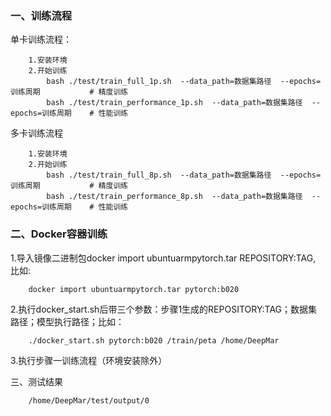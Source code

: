 ### 一、训练流程

单卡训练流程：

```
	1.安装环境
    2.开始训练
        bash ./test/train_full_1p.sh  --data_path=数据集路径  --epochs=训练周期           # 精度训练
        bash ./test/train_performance_1p.sh  --data_path=数据集路径  --epochs=训练周期    # 性能训练
```

多卡训练流程

```
	1.安装环境
    2.开始训练
        bash ./test/train_full_8p.sh  --data_path=数据集路径  --epochs=训练周期           # 精度训练
        bash ./test/train_performance_8p.sh  --data_path=数据集路径  --epochs=训练周期    # 性能训练
```

### 二、Docker容器训练

1.导入镜像二进制包docker import ubuntuarmpytorch.tar REPOSITORY:TAG, 比如:

```
    docker import ubuntuarmpytorch.tar pytorch:b020
```

2.执行docker_start.sh后带三个参数：步骤1生成的REPOSITORY:TAG；数据集路径；模型执行路径；比如：

```
    ./docker_start.sh pytorch:b020 /train/peta /home/DeepMar
```

3.执行步骤一训练流程（环境安装除外）

三、测试结果


```
    /home/DeepMar/test/output/0
```

